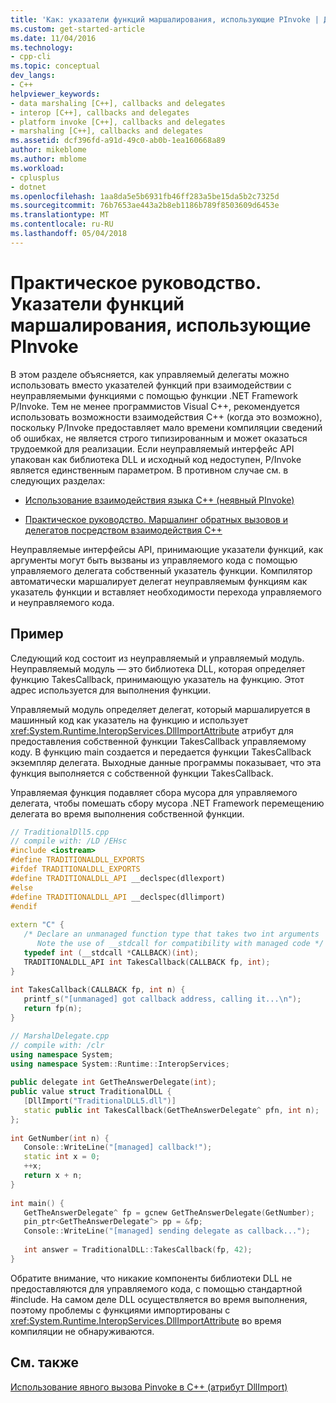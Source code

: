 ```yaml
---
title: 'Как: указатели функций маршалирования, использующие PInvoke | Документы Microsoft'
ms.custom: get-started-article
ms.date: 11/04/2016
ms.technology:
- cpp-cli
ms.topic: conceptual
dev_langs:
- C++
helpviewer_keywords:
- data marshaling [C++], callbacks and delegates
- interop [C++], callbacks and delegates
- platform invoke [C++], callbacks and delegates
- marshaling [C++], callbacks and delegates
ms.assetid: dcf396fd-a91d-49c0-ab0b-1ea160668a89
author: mikeblome
ms.author: mblome
ms.workload:
- cplusplus
- dotnet
ms.openlocfilehash: 1aa8da5e5b6931fb46ff283a5be15da5b2c7325d
ms.sourcegitcommit: 76b7653ae443a2b8eb1186b789f8503609d6453e
ms.translationtype: MT
ms.contentlocale: ru-RU
ms.lasthandoff: 05/04/2018
---
```

# <a name="how-to-marshal-function-pointers-using-pinvoke"></a>Практическое руководство. Указатели функций маршалирования, использующие PInvoke
В этом разделе объясняется, как управляемый делегаты можно использовать вместо указателей функций при взаимодействии с неуправляемыми функциями с помощью функции .NET Framework P/Invoke. Тем не менее программистов Visual C++, рекомендуется использовать возможности взаимодействия C++ (когда это возможно), поскольку P/Invoke предоставляет мало времени компиляции сведений об ошибках, не является строго типизированным и может оказаться трудоемкой для реализации. Если неуправляемый интерфейс API упакован как библиотека DLL и исходный код недоступен, P/Invoke является единственным параметром. В противном случае см. в следующих разделах:  
  
-   [Использование взаимодействия языка C++ (неявный PInvoke)](../dotnet/using-cpp-interop-implicit-pinvoke.md)  
  
-   [Практическое руководство. Маршалинг обратных вызовов и делегатов посредством взаимодействия C++](../dotnet/how-to-marshal-callbacks-and-delegates-by-using-cpp-interop.md)  
  
 Неуправляемые интерфейсы API, принимающие указатели функций, как аргументы могут быть вызваны из управляемого кода с помощью управляемого делегата собственный указатель функции. Компилятор автоматически маршалирует делегат неуправляемым функциям как указатель функции и вставляет необходимости перехода управляемого и неуправляемого кода.  
  
## <a name="example"></a>Пример  
 Следующий код состоит из неуправляемый и управляемый модуль. Неуправляемый модуль — это библиотека DLL, которая определяет функцию TakesCallback, принимающую указатель на функцию. Этот адрес используется для выполнения функции.  
  
 Управляемый модуль определяет делегат, который маршалируется в машинный код как указатель на функцию и использует <xref:System.Runtime.InteropServices.DllImportAttribute> атрибут для предоставления собственной функции TakesCallback управляемому коду. В функцию main создается и передается функции TakesCallback экземпляр делегата. Выходные данные программы показывает, что эта функция выполняется с собственной функции TakesCallback.  
  
 Управляемая функция подавляет сбора мусора для управляемого делегата, чтобы помешать сбору мусора .NET Framework перемещению делегата во время выполнения собственной функции.  
  
```cpp  
// TraditionalDll5.cpp  
// compile with: /LD /EHsc  
#include <iostream>  
#define TRADITIONALDLL_EXPORTS  
#ifdef TRADITIONALDLL_EXPORTS  
#define TRADITIONALDLL_API __declspec(dllexport)  
#else  
#define TRADITIONALDLL_API __declspec(dllimport)  
#endif  
  
extern "C" {  
   /* Declare an unmanaged function type that takes two int arguments  
      Note the use of __stdcall for compatibility with managed code */  
   typedef int (__stdcall *CALLBACK)(int);  
   TRADITIONALDLL_API int TakesCallback(CALLBACK fp, int);  
}  
  
int TakesCallback(CALLBACK fp, int n) {  
   printf_s("[unmanaged] got callback address, calling it...\n");  
   return fp(n);  
}  
```  
  
```cpp  
// MarshalDelegate.cpp  
// compile with: /clr  
using namespace System;  
using namespace System::Runtime::InteropServices;  
  
public delegate int GetTheAnswerDelegate(int);  
public value struct TraditionalDLL {  
   [DllImport("TraditionalDLL5.dll")]  
   static public int TakesCallback(GetTheAnswerDelegate^ pfn, int n);  
};  
  
int GetNumber(int n) {  
   Console::WriteLine("[managed] callback!");  
   static int x = 0;  
   ++x;  
   return x + n;  
}  
  
int main() {  
   GetTheAnswerDelegate^ fp = gcnew GetTheAnswerDelegate(GetNumber);  
   pin_ptr<GetTheAnswerDelegate^> pp = &fp;  
   Console::WriteLine("[managed] sending delegate as callback...");  
  
   int answer = TraditionalDLL::TakesCallback(fp, 42);  
}  
```  
  
 Обратите внимание, что никакие компоненты библиотеки DLL не предоставляются для управляемого кода, с помощью стандартной #include. На самом деле DLL осуществляется во время выполнения, поэтому проблемы с функциями импортированы с <xref:System.Runtime.InteropServices.DllImportAttribute> во время компиляции не обнаруживаются.  
  
## <a name="see-also"></a>См. также  
 [Использование явного вызова Pinvoke в C++ (атрибут DllImport)](../dotnet/using-explicit-pinvoke-in-cpp-dllimport-attribute.md)